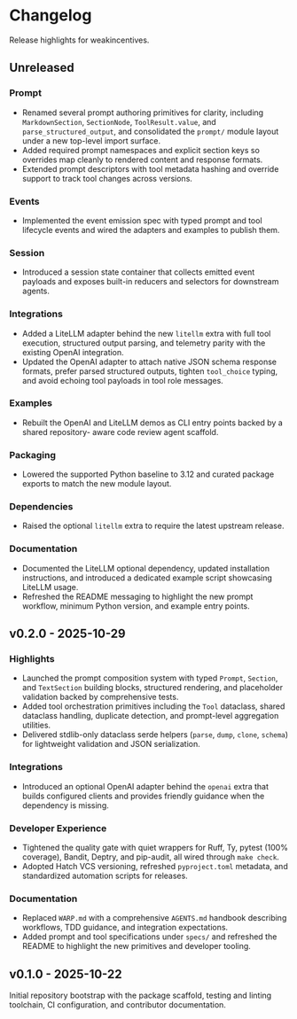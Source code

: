 # Changelog

Release highlights for weakincentives.

## Unreleased

### Prompt

- Renamed several prompt authoring primitives for clarity, including `MarkdownSection`,
  `SectionNode`, `ToolResult.value`, and `parse_structured_output`, and consolidated
  the `prompt/` module layout under a new top-level import surface.
- Added required prompt namespaces and explicit section keys so overrides map cleanly to
  rendered content and response formats.
- Extended prompt descriptors with tool metadata hashing and override support to track
  tool changes across versions.

### Events

- Implemented the event emission spec with typed prompt and tool lifecycle events and
  wired the adapters and examples to publish them.

### Session

- Introduced a session state container that collects emitted event payloads and exposes
  built-in reducers and selectors for downstream agents.

### Integrations

- Added a LiteLLM adapter behind the new `litellm` extra with full tool execution, structured output parsing, and telemetry parity with the existing OpenAI integration.
- Updated the OpenAI adapter to attach native JSON schema response formats, prefer parsed
  structured outputs, tighten `tool_choice` typing, and avoid echoing tool payloads in tool
  role messages.

### Examples

- Rebuilt the OpenAI and LiteLLM demos as CLI entry points backed by a shared repository-
  aware code review agent scaffold.

### Packaging

- Lowered the supported Python baseline to 3.12 and curated package exports to match the
  new module layout.

### Dependencies

- Raised the optional `litellm` extra to require the latest upstream release.

### Documentation

- Documented the LiteLLM optional dependency, updated installation instructions, and introduced a dedicated example script showcasing LiteLLM usage.
- Refreshed the README messaging to highlight the new prompt workflow, minimum Python
  version, and example entry points.

## v0.2.0 - 2025-10-29

### Highlights

- Launched the prompt composition system with typed `Prompt`, `Section`, and `TextSection` building blocks, structured rendering, and placeholder validation backed by comprehensive tests.
- Added tool orchestration primitives including the `Tool` dataclass, shared dataclass handling, duplicate detection, and prompt-level aggregation utilities.
- Delivered stdlib-only dataclass serde helpers (`parse`, `dump`, `clone`, `schema`) for lightweight validation and JSON serialization.

### Integrations

- Introduced an optional OpenAI adapter behind the `openai` extra that builds configured clients and provides friendly guidance when the dependency is missing.

### Developer Experience

- Tightened the quality gate with quiet wrappers for Ruff, Ty, pytest (100% coverage), Bandit, Deptry, and pip-audit, all wired through `make check`.
- Adopted Hatch VCS versioning, refreshed `pyproject.toml` metadata, and standardized automation scripts for releases.

### Documentation

- Replaced `WARP.md` with a comprehensive `AGENTS.md` handbook describing workflows, TDD guidance, and integration expectations.
- Added prompt and tool specifications under `specs/` and refreshed the README to highlight the new primitives and developer tooling.

## v0.1.0 - 2025-10-22

Initial repository bootstrap with the package scaffold, testing and linting toolchain, CI configuration, and contributor documentation.

